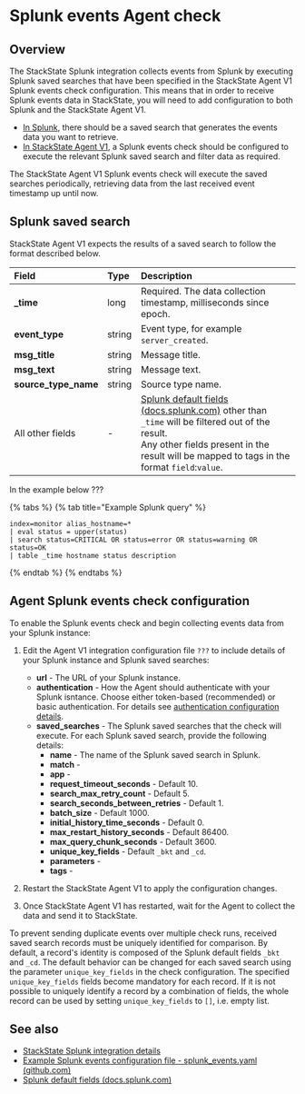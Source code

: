 # Splunk events Agent check

## Overview

The StackState Splunk integration collects events from Splunk by executing Splunk saved searches that have been specified in the StackState Agent V1 Splunk events check configuration. This means that in order to receive Splunk events data in StackState, you will need to add configuration to both Splunk and the StackState Agent V1.

* [In Splunk](#splunk-saved-search), there should be a saved search that generates the events data you want to retrieve.
* [In StackState Agent V1](#agent-splunk-events-check-configuration), a Splunk events check should be configured to execute the relevant Splunk saved search and filter data as required.

The StackState Agent V1 Splunk events check will execute the saved searches periodically, retrieving data from the last received event timestamp up until now. 

## Splunk saved search

StackState Agent V1 expects the results of a saved search to follow the format described below.

| Field | Type | Description |
| :--- | :--- | :--- |
| **\_time** | long | Required. The data collection timestamp, milliseconds since epoch. |
| **event\_type** | string | Event type, for example `server_created`. |
| **msg\_title** | string | Message title. |
| **msg\_text** | string | Message text. |
| **source\_type\_name** | string | Source type name. |
| All other fields | - | [Splunk default fields \(docs.splunk.com\)](https://docs.splunk.com/Documentation/Splunk/6.5.2/Data/Aboutdefaultfields) other than `_time` will be filtered out of the result.<br />Any other fields present in the result will be mapped to tags in the format `field`:`value`. |

In the example below ??? 

{% tabs %}
{% tab title="Example Splunk query" %}
```text
index=monitor alias_hostname=*
| eval status = upper(status)
| search status=CRITICAL OR status=error OR status=warning OR status=OK
| table _time hostname status description
```
{% endtab %}
{% endtabs %}

## Agent Splunk events check configuration

To enable the Splunk events check and begin collecting events data from your Splunk instance:

1. Edit the Agent V1 integration configuration file `???` to include details of your Splunk instance and Splunk saved searches:
   * **url** - The URL of your Splunk instance.
   * **authentication** - How the Agent should authenticate with your Splunk isntance. Choose either token-based (recommended) or basic authentication. For details see [authentication configuration details](/stackpacks/integrations/new_splunk/splunk.md#authentication).
   * **saved_searches** - The Splunk saved searches that the check will execute. For each Splunk saved search, provide the following details:
     * **name** - The name of the Splunk saved search in Splunk.
     * **match** - 
     * **app** -
     * **request_timeout_seconds** - Default 10.
     * **search_max_retry_count** - Default 5.
     * **search_seconds_between_retries** - Default 1.
     * **batch_size** - Default 1000.
     * **initial_history_time_seconds** - Default 0.
     * **max_restart_history_seconds** - Default 86400.
     * **max_query_chunk_seconds** - Default 3600.
     * **unique_key_fields** - Default `_bkt` and `_cd`.
     * **parameters** - 
     * **tags** - 


3. Restart the StackState Agent V1 to apply the configuration changes.
4. Once StackState Agent V1 has restarted, wait for the Agent to collect the data and send it to StackState.

To prevent sending duplicate events over multiple check runs, received saved search records must be uniquely identified for comparison. By default, a record's identity is composed of the Splunk default fields `_bkt` and `_cd`. The default behavior can be changed for each saved search using the parameter `unique_key_fields` in the check configuration. The specified `unique_key_fields` fields become mandatory for each record. If it is not possible to uniquely identify a record by a combination of fields, the whole record can be used by setting `unique_key_fields` to `[]`, i.e. empty list.


## See also

* [StackState Splunk integration details](/stackpacks/integrations/new_splunk/splunk.md)
* [Example Splunk events configuration file - splunk\_events.yaml \(github.com\)](https://github.com/StackVista/sts-agent-integrations-core/blob/master/splunk_event/conf.yaml.example)
* [Splunk default fields \(docs.splunk.com\)](https://docs.splunk.com/Documentation/Splunk/6.5.2/Data/Aboutdefaultfields) 